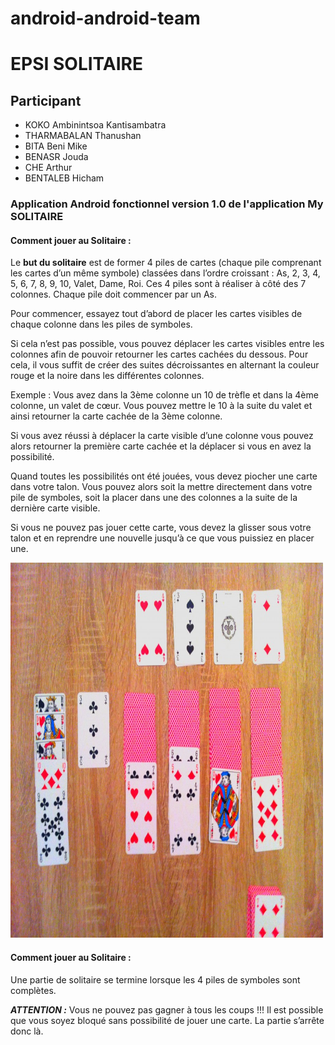 # android-android-team
<h1>EPSI SOLITAIRE</h1>
<h2>Participant</h2>
<ul>
  <li>KOKO Ambinintsoa Kantisambatra</li>
  <li>THARMABALAN Thanushan</li>
  <li>BITA Beni Mike</li>
  <li>BENASR Jouda</li>
  <li>CHE Arthur</li>
  <li>BENTALEB Hicham</li>
</ul>

<h3>Application Android fonctionnel version 1.0 de l'application My SOLITAIRE</h3>
<h4>Comment jouer au Solitaire :</h4>
<p>Le <strong>but du solitaire</strong> est de former 4 piles de cartes (chaque pile comprenant les cartes d’un même symbole) classées dans l’ordre croissant : As, 2, 3, 4, 5, 6, 7, 8, 9, 10, Valet, Dame, Roi. Ces 4 piles sont à réaliser à côté des 7 colonnes. Chaque pile doit commencer par un As.
   
   Pour commencer, essayez tout d’abord de placer les cartes visibles de chaque colonne dans les piles de symboles.
   
   Si cela n’est pas possible, vous pouvez déplacer les cartes visibles entre les colonnes afin de pouvoir retourner les cartes cachées du dessous. Pour cela, il vous suffit de créer des suites décroissantes en alternant la couleur rouge et la noire dans les différentes colonnes.
   
   Exemple : Vous avez dans la 3ème colonne un 10 de trèfle et dans la 4ème colonne, un valet de cœur. Vous pouvez mettre le 10 à la suite du valet et ainsi retourner la carte cachée de la 3ème colonne.
   
   Si vous avez réussi à déplacer la carte visible d’une colonne vous pouvez alors retourner la première carte cachée et la déplacer si vous en avez la possibilité.
   
   Quand toutes les possibilités ont été jouées, vous devez piocher une carte dans votre talon. Vous pouvez alors soit la mettre directement dans votre pile de symboles, soit la placer dans une des colonnes a la suite de la dernière carte visible.
   
   Si vous ne pouvez pas jouer cette carte, vous devez la glisser sous votre talon et en reprendre une nouvelle jusqu’à ce que vous puissiez en placer une.</p>
   <img src="/app/src/main/res/drawable/solitaire.jpg" alt="Solitaire image" width="500" height="600">
   <h4>Comment jouer au Solitaire :</h4>
    <p>Une partie de solitaire se termine lorsque les 4 piles de symboles sont complètes.</p>
    <p><em><strong>ATTENTION :</strong></em> Vous ne pouvez pas gagner à tous les coups !!! Il est possible que vous soyez bloqué sans possibilité de jouer une carte. La partie s’arrête donc là.</p>
